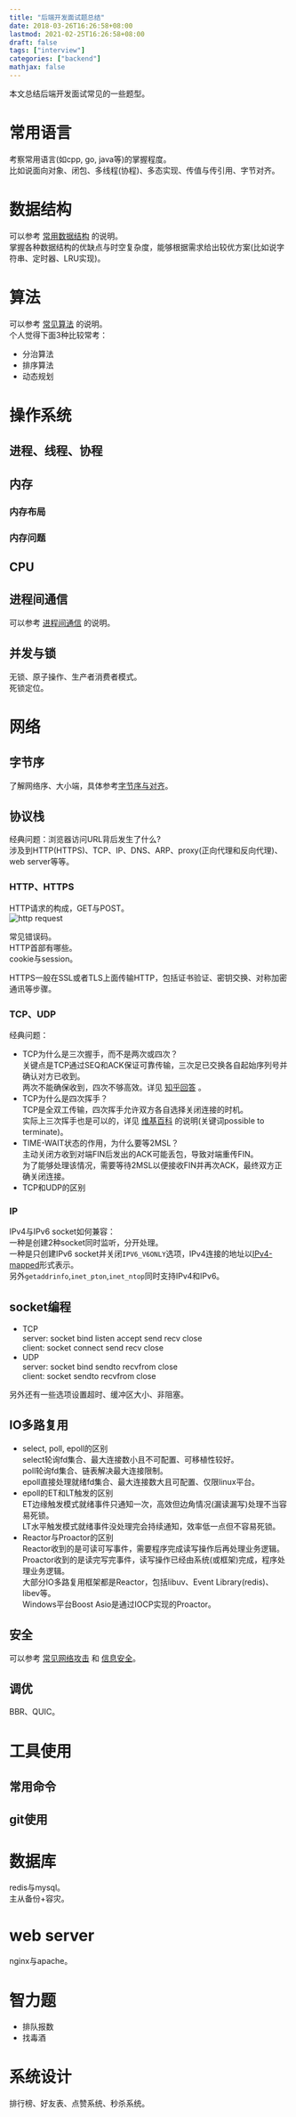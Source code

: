 ```yaml
---
title: "后端开发面试题总结"
date: 2018-03-26T16:26:58+08:00
lastmod: 2021-02-25T16:26:58+08:00
draft: false
tags: ["interview"]
categories: ["backend"]
mathjax: false
---
```


本文总结后端开发面试常见的一些题型。  
<!--more-->

# 常用语言
考察常用语言(如cpp, go, java等)的掌握程度。  
比如说面向对象、闭包、多线程(协程)、多态实现、传值与传引用、字节对齐。  

# 数据结构
可以参考 [常用数据结构](/post/常用数据结构) 的说明。  
掌握各种数据结构的优缺点与时空复杂度，能够根据需求给出较优方案(比如说字符串、定时器、LRU实现)。  

# 算法
可以参考 [常见算法](/post/常见算法) 的说明。  
个人觉得下面3种比较常考：  
- 分治算法
- 排序算法
- 动态规划

# 操作系统
## 进程、线程、协程

## 内存
### 内存布局
### 内存问题

## CPU
## 进程间通信
可以参考 [进程间通信](/post/进程间通信) 的说明。  

## 并发与锁
无锁、原子操作、生产者消费者模式。  
死锁定位。  

# 网络
## 字节序
了解网络序、大小端，具体参考[字节序与对齐](/post/字节序与对齐/#字节序)。  

## 协议栈
经典问题：浏览器访问URL背后发生了什么?  
涉及到HTTP(HTTPS)、TCP、IP、DNS、ARP、proxy(正向代理和反向代理)、web server等等。  

### HTTP、HTTPS
HTTP请求的构成，GET与POST。  
![http request](/images/http_req.png)  

常见错误码。  
HTTP首部有哪些。  
cookie与session。  

HTTPS一般在SSL或者TLS上面传输HTTP，包括证书验证、密钥交换、对称加密通讯等步骤。  

### TCP、UDP
经典问题：  
- TCP为什么是三次握手，而不是两次或四次？  
  关键点是TCP通过SEQ和ACK保证可靠传输，三次足已交换各自起始序列号并确认对方已收到。  
  两次不能确保收到，四次不够高效。详见 [知乎回答](https://www.zhihu.com/question/24853633/answer/115173386) 。  
- TCP为什么是四次挥手？  
  TCP是全双工传输，四次挥手允许双方各自选择关闭连接的时机。  
  实际上三次挥手也是可以的，详见 [维基百科](https://en.wikipedia.org/wiki/Transmission_Control_Protocol#Connection_termination) 的说明(关键词possible to terminate)。  
- TIME-WAIT状态的作用，为什么要等2MSL？  
  主动关闭方收到对端FIN后发出的ACK可能丢包，导致对端重传FIN。  
  为了能够处理该情况，需要等待2MSL以便接收FIN并再次ACK，最终双方正确关闭连接。  
- TCP和UDP的区别

### IP
IPv4与IPv6 socket如何兼容：  
一种是创建2种socket同时监听，分开处理。  
一种是只创建IPv6 socket并关闭`IPV6_V6ONLY`选项，IPv4连接的地址以[IPv4-mapped](http://en.wikipedia.org/wiki/IPv6#IPv4-mapped_IPv6_addresses)形式表示。  
另外`getaddrinfo`,`inet_pton`,`inet_ntop`同时支持IPv4和IPv6。  

## socket编程
- TCP  
  server: socket bind listen accept send recv close  
  client: socket connect send recv close  
- UDP  
  server: socket bind sendto recvfrom close  
  client: socket sendto recvfrom close  

另外还有一些选项设置超时、缓冲区大小、非阻塞。  

## IO多路复用
- select, poll, epoll的区别  
  select轮询fd集合、最大连接数小且不可配置、可移植性较好。  
  poll轮询fd集合、链表解决最大连接限制。  
  epoll直接处理就绪fd集合、最大连接数大且可配置、仅限linux平台。  
- epoll的ET和LT触发的区别  
  ET边缘触发模式就绪事件只通知一次，高效但边角情况(漏读漏写)处理不当容易死锁。  
  LT水平触发模式就绪事件没处理完会持续通知，效率低一点但不容易死锁。  
- Reactor与Proactor的区别  
  Reactor收到的是可读可写事件，需要程序完成读写操作后再处理业务逻辑。  
  Proactor收到的是读完写完事件，读写操作已经由系统(或框架)完成，程序处理业务逻辑。  
  大部分IO多路复用框架都是Reactor，包括libuv、Event Library(redis)、libev等。  
  Windows平台Boost Asio是通过IOCP实现的Proactor。  

## 安全
可以参考 [常见网络攻击](/post/常见网络攻击) 和 [信息安全](/post/信息安全基础)。  

## 调优
BBR、QUIC。  

# 工具使用
## 常用命令

## git使用

# 数据库
redis与mysql。  
主从备份+容灾。  

# web server
nginx与apache。  

# 智力题
- 排队报数  
- 找毒酒  

# 系统设计
排行榜、好友表、点赞系统、秒杀系统。  


